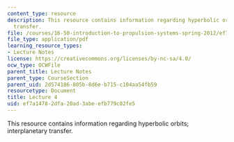 ```yaml
---
content_type: resource
description: This resource contains information regarding hyperbolic orbits; interplanetary
  transfer.
file: /courses/16-50-introduction-to-propulsion-systems-spring-2012/ef7a14782dfa20ad3abeefb779c02fe5_MIT16_50S12_lec4.pdf
file_type: application/pdf
learning_resource_types:
- Lecture Notes
license: https://creativecommons.org/licenses/by-nc-sa/4.0/
ocw_type: OCWFile
parent_title: Lecture Notes
parent_type: CourseSection
parent_uid: 2d574186-805b-8d6e-b715-c104aa54fb59
resourcetype: Document
title: Lecture 4
uid: ef7a1478-2dfa-20ad-3abe-efb779c02fe5
---
```

This resource contains information regarding hyperbolic orbits; interplanetary transfer.